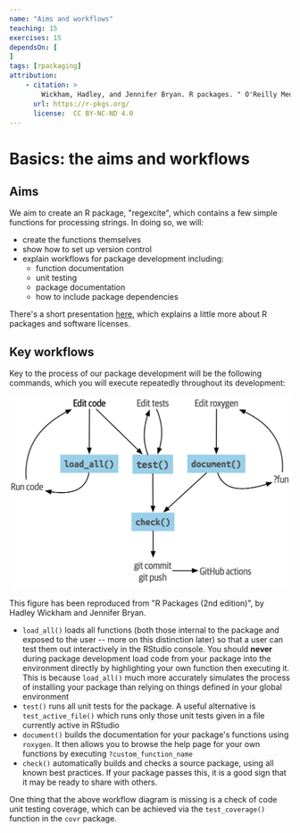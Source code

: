 ```yaml
---
name: "Aims and workflows"
teaching: 15
exercises: 15
dependsOn: [
]
tags: [rpackaging]
attribution:
    - citation: >
        Wickham, Hadley, and Jennifer Bryan. R packages. " O'Reilly Media, Inc.", 2023.
      url: https://r-pkgs.org/
      license:  CC BY-NC-ND 4.0
---
```


# Basics: the aims and workflows

## Aims

We aim to create an R package, "regexcite", which contains a few simple functions for processing strings. In doing so, we will:

- create the functions themselves
- show how to set up version control
- explain workflows for package development including:
  - function documentation
  - unit testing
  - package documentation
  - how to include package dependencies

There's a short presentation [here](dependencies/how_to_make_an_R_package.pdf), which explains a little more about R packages and software licenses.

## Key workflows
Key to the process of our package development will be the following commands, which you will execute repeatedly throughout its development:

![Wickham's workflows](dependencies/workflow_wickham.png)

This figure has been reproduced from "R Packages (2nd edition)", by Hadley Wickham and Jennifer Bryan.

- `load_all()` loads all functions (both those internal to the package and exposed to the user -- more on this distinction later) so that a user can test them out interactively in the RStudio console. You should **never** during package development load code from your package into the environment directly by highlighting your own function then executing it. This is because `load_all()` much more accurately simulates the process of installing your package than relying on things defined in your global environment
- `test()` runs all unit tests for the package. A useful alternative is `test_active_file()` which runs only those unit tests given in a file currently active in RStudio
- `document()` builds the documentation for your package's functions using `roxygen`. It then allows you to browse the help page for your own functions by executing `?custom_function_name`
- `check()` automatically builds and checks a source package, using all known best practices. If your package passes this, it is a good sign that it may be ready to share with others.

One thing that the above workflow diagram is missing is a check of code unit testing coverage, which can be achieved via the `test_coverage()` function in the `covr` package.

